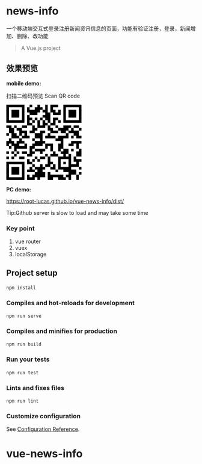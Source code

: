 # news-info
一个移动端交互式登录注册新闻资讯信息的页面，功能有验证注册，登录，新闻增加、删除、改功能

> A Vue.js project
## 效果预览
__mobile demo:__

扫描二维码预览	Scan QR code

![san](https://raw.githubusercontent.com/root-lucas/vue-news-info/master/src/assets/QR-Code.png)

__PC demo:__

https://root-lucas.github.io/vue-news-info/dist/

Tip:Github server is slow to load and may take some time

### Key point

1.  vue router
2.  vuex
3.  localStorage

## Project setup
```
npm install
```

### Compiles and hot-reloads for development
```
npm run serve
```

### Compiles and minifies for production
```
npm run build
```

### Run your tests
```
npm run test
```

### Lints and fixes files
```
npm run lint
```

### Customize configuration
See [Configuration Reference](https://cli.vuejs.org/config/).
# vue-news-info
